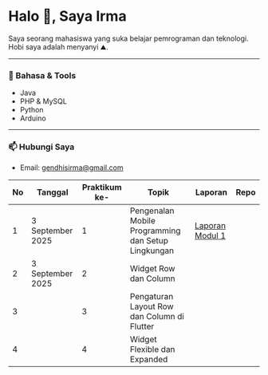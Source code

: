 # Halo 👋, Saya Irma

Saya seorang mahasiswa yang suka belajar pemrograman dan teknologi.  
Hobi saya adalah menyanyi ⛰️.

---

### 🔧 Bahasa & Tools
- Java  
- PHP & MySQL  
- Python  
- Arduino  

---

### 📫 Hubungi Saya
- Email: gendhisirma@gmail.com

|  No | Tanggal   | Praktikum ke-    | Topik   | Laporan   | Repo  |
| ------------ | ------------ | ------------ | ------------ | ------------ | ------------ |
| 1 | 3 September 2025 | 1  | Pengenalan Mobile Programming dan Setup Lingkungan |[Laporan Modul 1](https://drive.google.com/file/d/1NhR0cJUMtyrkgCcHGHzilJlHG3JqyBCK/view?usp=drive_link "Laporan Modul 1") |   |
| 2 | 3 September 2025 | 2  | Widget Row dan Column  |   |   |
| 3 |   | 3  | Pengaturan Layout Row dan Column di Flutter  |   |    |
| 4 |   | 4  | Widget Flexible dan Expanded   |   |  |
